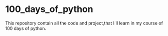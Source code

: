 # 100_days_of_python
This repository contain all the code and project,that I'll learn in my course of 100 days of python.
